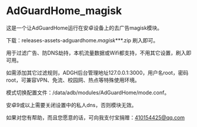 # AdGuardHome_magisk
这是一个让AdGuardHome运行在安卓设备上的去广告magisk模块。

下载：releases-assets-adguardhome._magisk_***.zip 刷入即可。

用于过滤广告、防DNS劫持，本机流量数据或Wifi都支持，不用其它设置，刷入即可用。

如需添加其它过滤规则，ADGH后台管理地址127.0.0.1:3000，用户名root，密码root，可兼容VPN、免流、校园网、热点等特殊使用环境。 

模式切换配置文件：/data/adb/modules/AdGuardHome/mode.conf。

安卓9或以上需要关闭设置中的私人dns，否则模块无效。

如果对您有帮助，而且您愿意的话，可向我支付宝捐赠：410154425@qq.com
